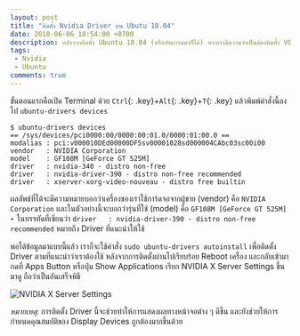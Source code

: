 ```yaml
---
layout: post
title: "ติดตั้ง Nvidia Driver บน Ubutu 18.04"
date: 2018-06-06 18:54:00 +0700
description: หลังจากติดตั้ง Ubuntu 18.04 (หรืออัพเกรดมาก็ได้) หากเรามีความจำเป็นต้องติดตั้ง VGA Driver ของ Nvidia จะมีขั้นตอนยังไง มาดูกันได้เลย
tags:
 - Nvidia
 - Ubuntu
comments: true
---
```

ขั้นตอนแรกคือเปิด Terminal ด้วย `Ctrl`{: .key}+`Alt`{: .key}+`T`{: .key} แล้วพิมพ์คำสั่งนี้ลงไป `ubuntu-drivers devices`

~~~
$ ubuntu-drivers devices
== /sys/devices/pci0000:00/0000:00:01.0/0000:01:00.0 ==
modalias : pci:v000010DEd00000DF5sv00001028sd000004CAbc03sc00i00
vendor   : NVIDIA Corporation
model    : GF108M [GeForce GT 525M]
driver   : nvidia-340 - distro non-free
driver   : nvidia-driver-390 - distro non-free recommended
driver   : xserver-xorg-video-nouveau - distro free builtin
~~~

ผลลัพธ์ที่ได้จะมีความหมายบอกว่าเครื่องของเราใช้การ์ดจอจากผู้ขาย (vendor) คือ `NVIDIA Corporation` และในตัวอย่างนี้จะบอกว่ารุ่นที่ใช้ (model) คือ `GF108M [GeForce GT 525M]` ‣ ในบรรทัดที่เขียนว่า `driver   : nvidia-driver-390 - distro non-free recommended` หมายถึง Driver ที่แนะนำให้ใช้

พอได้ข้อมูลมาแบบนี้แล้ว เราก็จะใช้คำสั่ง `sudo ubuntu-drivers autoinstall` เพื่อติดตั้ง Driver ตามที่แนะนำว่าเราต้องใช้ หลังจากการติดตั้งผ่านไปเรียบร้อย Reboot เครื่อง และกลับเข้ามากดที่ Apps Button หรือปุ่ม Show Applications เรียก NVIDIA X Server Settings ขึ้นมาดู ถือว่าเป็นอันเสร็จพิธี

![NVIDIA X Server Settings](https://res.cloudinary.com/sdees-reallife/image/upload/c_crop,x_2000,y_50,w_1000,h_750/w_400,c_scale/Screenshot_from_2018-06-06_19-12-47.png)

*หมายเหตุ:* การติดตั้ง Driver นี้จะช่วยทำให้การแสดงผลทางหน้าจอต่าง ๆ ดีขึ้น และยังช่วยให้การกำหนดคุณสมบัติของ Display Devices ถูกต้องมากขึ้นด้วย
